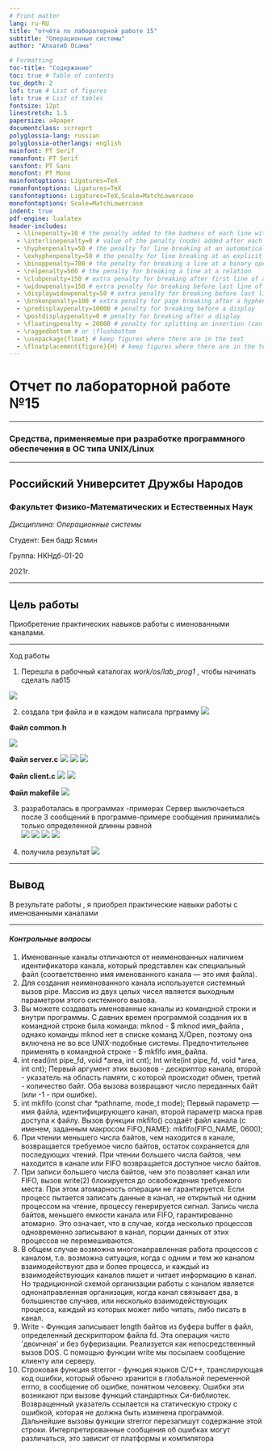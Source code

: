 ```yaml
---
# Front matter
lang: ru-RU
title: "отчёта по лабораторной работе 15"
subtitle: "Операционные системы"
author: "Алхатиб Осама"

# Formatting
toc-title: "Содержание"
toc: true # Table of contents
toc_depth: 2
lof: true # List of figures
lot: true # List of tables
fontsize: 12pt
linestretch: 1.5
papersize: a4paper
documentclass: scrreprt
polyglossia-lang: russian
polyglossia-otherlangs: english
mainfont: PT Serif
romanfont: PT Serif
sansfont: PT Sans
monofont: PT Mono
mainfontoptions: Ligatures=TeX
romanfontoptions: Ligatures=TeX
sansfontoptions: Ligatures=TeX,Scale=MatchLowercase
monofontoptions: Scale=MatchLowercase
indent: true
pdf-engine: lualatex
header-includes:
  - \linepenalty=10 # the penalty added to the badness of each line within a paragraph (no associated penalty node) Increasing the value makes tex try to have fewer lines in the paragraph.
  - \interlinepenalty=0 # value of the penalty (node) added after each line of a paragraph.
  - \hyphenpenalty=50 # the penalty for line breaking at an automatically inserted hyphen
  - \exhyphenpenalty=50 # the penalty for line breaking at an explicit hyphen
  - \binoppenalty=700 # the penalty for breaking a line at a binary operator
  - \relpenalty=500 # the penalty for breaking a line at a relation
  - \clubpenalty=150 # extra penalty for breaking after first line of a paragraph
  - \widowpenalty=150 # extra penalty for breaking before last line of a paragraph
  - \displaywidowpenalty=50 # extra penalty for breaking before last line before a display math
  - \brokenpenalty=100 # extra penalty for page breaking after a hyphenated line
  - \predisplaypenalty=10000 # penalty for breaking before a display
  - \postdisplaypenalty=0 # penalty for breaking after a display
  - \floatingpenalty = 20000 # penalty for splitting an insertion (can only be split footnote in standard LaTeX)
  - \raggedbottom # or \flushbottom
  - \usepackage{float} # keep figures where there are in the text
  - \floatplacement{figure}{H} # keep figures where there are in the text
---
```


# Отчет по лабораторной работе №15

----

### Средства, применяемые при разработке программного обеспечения в ОС типа UNIX/Linux

----

## Российский Университет Дружбы Народов

### Факультет Физико-Математических и Естественных Наук

*Дисциплина: Операционные системы*

Студент: Бен бадр Ясмин

Группа: НКНдб-01-20

2021г.

---

## Цель работы
Приобретение практических навыков работы с именованными каналами.

---

Ход работы
1. Перешла в рабочный каталогах  *work/os/lab_prog1* , чтобы начинать сделать лаб15

![](https://raw.githubusercontent.com/benbaderyasmine/lab15/main/photo/lab15/1.png)

2. создала три файла и в каждом написала прграмму 
![](https://raw.githubusercontent.com/benbaderyasmine/lab15/main/photo/lab15/2.png)

**Файл common.h**

![](https://raw.githubusercontent.com/benbaderyasmine/lab15/main/photo/lab15/4.png)

**Файл server.c**
![](https://raw.githubusercontent.com/benbaderyasmine/lab15/main/photo/lab15/5.png)
![](https://raw.githubusercontent.com/benbaderyasmine/lab15/main/photo/lab15/5(1).png)
![](https://raw.githubusercontent.com/benbaderyasmine/lab15/main/photo/lab15/5(2).png)

**Файл client.c**
![](https://raw.githubusercontent.com/benbaderyasmine/lab15/main/photo/lab15/6.png)
![](https://raw.githubusercontent.com/benbaderyasmine/lab15/main/photo/lab15/6(1).png)

**Файл makefile**
![](https://raw.githubusercontent.com/benbaderyasmine/lab15/main/photo/lab15/3.png)

3. разработалась в программах -примерах Сервер выключаеться после 3 сообщений
 в программе-примере сообщения принимались только определенной длинны равной  
![](https://raw.githubusercontent.com/benbaderyasmine/lab15/main/photo/lab15/7.png)
![](https://raw.githubusercontent.com/benbaderyasmine/lab15/main/photo/lab15/8.png)
![](https://raw.githubusercontent.com/benbaderyasmine/lab15/main/photo/lab15/9.png)
![](https://raw.githubusercontent.com/benbaderyasmine/lab15/main/photo/lab15/10.png)


1. получила результат
![](https://raw.githubusercontent.com/benbaderyasmine/lab15/main/photo/lab15/11.png)

---

## Вывод
В результате работы , я приобрел практические навыки работы с именованными каналами

---

####    ***Контрольные вопросы***
1. Именованные каналы отличаются от неименованных наличием идентификатора канала, 
который представлен как специальный файл (соответственно имя именованного канала —
это имя файла).
2. Для создания неименованного канала используется системный вызов pipe. Массив из
двух целых чисел является выходным параметром этого системного вызова.
3. Вы можете создавать именованные каналы из командной строки и внутри программы. С 
давних времен программой создания их в командной строке была команда: mknod - $ mknod 
имя_файла , однако команды mknod нет в списке команд X/Open, поэтому она включена не во 
все UNIX-подобные системы. Предпочтительнее применять в командной строке - $ mkfifo 
имя_файла.
4. int read(int pipe_fd, void *area, int cnt);
Int write(int pipe_fd, void *area, int cnt);
Первый аргумент этих вызовов - дескриптор канала, второй - указатель на область памяти, с 
которой происходит обмен, третий - количество байт. Оба вызова возвращают число 
переданных байт (или -1 - при ошибке).
5. int mkfifo (const char *pathname, mode_t mode); Первый параметр — имя файла, 
идентифицирующего канал, второй параметр маска прав доступа к файлу. Вызов функции 
mkfifo() создаёт файл канала (с именем, заданным макросом FIFO_NAME): 
mkfifo(FIFO_NAME, 0600);
6. При чтении меньшего числа байтов, чем находится в канале, возвращается требуемое 
число байтов, остаток сохраняется для последующих чтений. При чтении большего числа 
байтов, чем находится в канале или FIFO возвращается доступное число байтов.
7. При записи большего числа байтов, чем это позволяет канал или FIFO, вызов write(2) 
блокируется до освобождения требуемого места. При этом атомарность операции не 
гарантируется. Если процесс пытается записать данные в канал, не открытый ни одним 
процессом на чтение, процессу генерируется сигнал. Запись числа байтов, меньшего емкости 
канала или FIFO, гарантированно атомарно. Это означает, что в случае, когда несколько 
процессов одновременно записывают в канал, порции данных от этих процессов не 
перемешиваются.
8. В общем случае возможна многонаправленная работа процессов с каналом, т.е. возможна 
ситуация, когда с одним и тем же каналом взаимодействуют два и более процесса, и каждый из взаимодействующих каналов пишет и читает информацию в канал. Но традиционной 
схемой организации работы с каналом является однонаправленная организация, когда канал 
связывает два, в большинстве случаев, или несколько взаимодействующих процесса, каждый 
из которых может либо читать, либо писать в канал.
9. Write - Функция записывает length байтов из буфера buffer в файл, определенный 
дескриптором файла fd. Эта операция чисто 'двоичная' и без буферизации. Реализуется как 
непосредственный вызов DOS. С помощью функции write мы посылаем сообщение клиенту 
или серверу.
10. Строковая функция strerror - функция языков C/C++, транслирующая код ошибки, 
который обычно хранится в глобальной переменной errno, в сообщение об ошибке, понятном 
человеку. Ошибки эти возникают при вызове функций стандартных Си-библиотек.
Возвращенный указатель ссылается на статическую строку с ошибкой, которая не должна 
быть изменена программой. Дальнейшие вызовы функции strerror перезапишут содержание 
этой строки. Интерпретированные сообщения об ошибках могут различаться, это зависит от 
платформы и компилятора